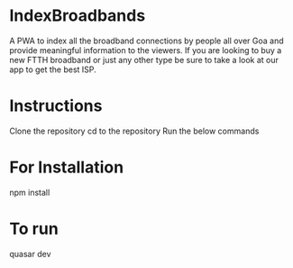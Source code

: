 # IndexBroadbands
A PWA to index all the broadband connections by people all over Goa and provide meaningful information to the viewers. If you are looking to buy a new FTTH broadband or just any other type be sure to take a look at our app to get the best ISP.
# Instructions
Clone the repository
cd to the repository
Run the below commands
# For Installation
npm install
# To run
quasar dev
